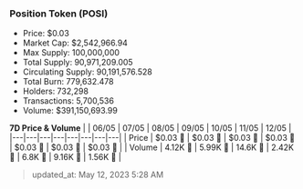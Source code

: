 
  ### Position Token (POSI)
  - Price: $0.03
  - Market Cap: $2,542,966.94
  - Max Supply: 100,000,000
  - Total Supply: 90,971,209.005
  - Circulating Supply: 90,191,576.528
  - Total Burn: 779,632.478
  - Holders: 732,298
  - Transactions: 5,700,536
  - Volume: $391,150,693.99

  **7D Price & Volume**
  | | 06&#x2F;05 | 07&#x2F;05 | 08&#x2F;05 | 09&#x2F;05 | 10&#x2F;05 | 11&#x2F;05 | 12&#x2F;05 |
  |---|---|---|---|---|---|---|---|
  | Price | $0.03 🔻 | $0.03 🚀 | $0.03 🔻 | $0.03 🚀 | $0.03 🚀 | $0.03 🔻 | $0.03 🚀 |
  | Volume | 4.12K 🔻 | 5.99K 🚀 | 14.6K 🚀 | 2.42K 🔻 | 6.8K 🚀 | 9.16K 🚀 | 1.56K 🔻 |

  > updated_at: May 12, 2023 5:28 AM
